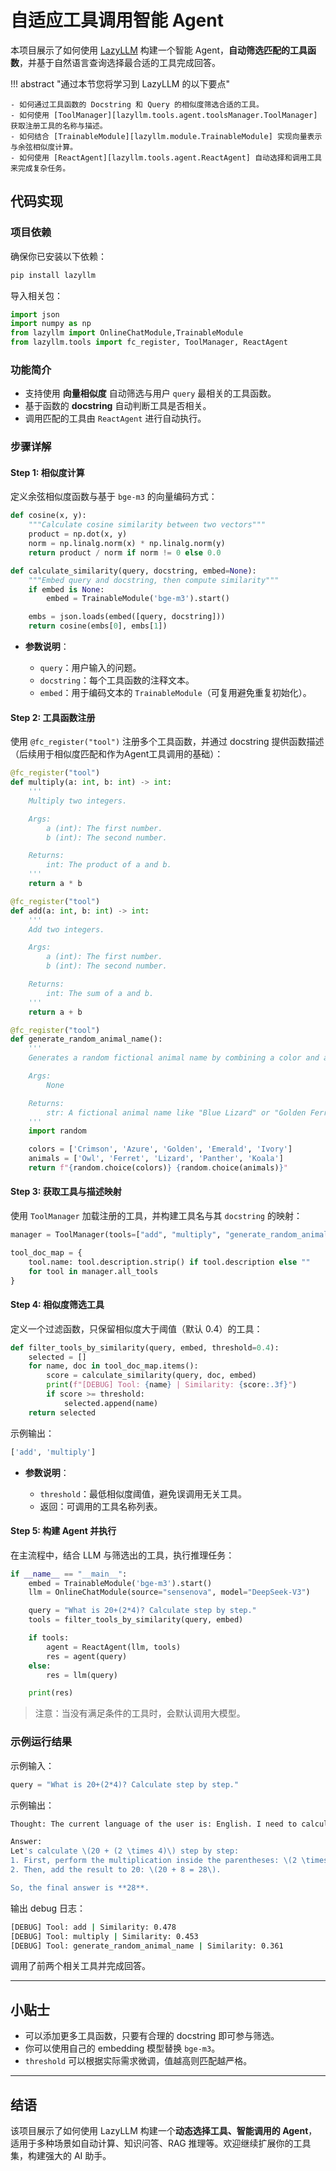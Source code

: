 # 自适应工具调用智能 Agent

本项目展示了如何使用 [LazyLLM](https://github.com/LazyAGI/LazyLLM) 构建一个智能 Agent，**自动筛选匹配的工具函数**，并基于自然语言查询选择最合适的工具完成回答。

!!! abstract "通过本节您将学习到 LazyLLM 的以下要点"

    - 如何通过工具函数的 Docstring 和 Query 的相似度筛选合适的工具。
    - 如何使用 [ToolManager][lazyllm.tools.agent.toolsManager.ToolManager] 获取注册工具的名称与描述。
    - 如何结合 [TrainableModule][lazyllm.module.TrainableModule] 实现向量表示与余弦相似度计算。
    - 如何使用 [ReactAgent][lazyllm.tools.agent.ReactAgent] 自动选择和调用工具来完成复杂任务。

## 代码实现

### 项目依赖

确保你已安装以下依赖：

```bash
pip install lazyllm
```

导入相关包：

```python
import json
import numpy as np
from lazyllm import OnlineChatModule,TrainableModule
from lazyllm.tools import fc_register, ToolManager, ReactAgent
```

### 功能简介

* 支持使用 **向量相似度** 自动筛选与用户 `query` 最相关的工具函数。
* 基于函数的 **docstring** 自动判断工具是否相关。
* 调用匹配的工具由 `ReactAgent` 进行自动执行。

### 步骤详解

#### Step 1: 相似度计算

定义余弦相似度函数与基于 `bge-m3` 的向量编码方式：

```python
def cosine(x, y):
    """Calculate cosine similarity between two vectors"""
    product = np.dot(x, y)
    norm = np.linalg.norm(x) * np.linalg.norm(y)
    return product / norm if norm != 0 else 0.0
```

```python
def calculate_similarity(query, docstring, embed=None):
    """Embed query and docstring, then compute similarity"""
    if embed is None:
        embed = TrainableModule('bge-m3').start()

    embs = json.loads(embed([query, docstring]))
    return cosine(embs[0], embs[1])
```

* **参数说明**：

  * `query`：用户输入的问题。
  * `docstring`：每个工具函数的注释文本。
  * `embed`：用于编码文本的 `TrainableModule`（可复用避免重复初始化）。


#### Step 2: 工具函数注册

使用 `@fc_register("tool")` 注册多个工具函数，并通过 docstring 提供函数描述（后续用于相似度匹配和作为Agent工具调用的基础）：

```python
@fc_register("tool")
def multiply(a: int, b: int) -> int:
    '''
    Multiply two integers.

    Args:
        a (int): The first number.
        b (int): The second number.

    Returns:
        int: The product of a and b.
    '''
    return a * b
```

```python
@fc_register("tool")
def add(a: int, b: int) -> int:
    '''
    Add two integers.

    Args:
        a (int): The first number.
        b (int): The second number.

    Returns:
        int: The sum of a and b.
    '''
    return a + b
```

```python
@fc_register("tool")
def generate_random_animal_name():
    '''
    Generates a random fictional animal name by combining a color and an animal.

    Args:
        None

    Returns:
        str: A fictional animal name like "Blue Lizard" or "Golden Ferret".
    '''
    import random

    colors = ['Crimson', 'Azure', 'Golden', 'Emerald', 'Ivory']
    animals = ['Owl', 'Ferret', 'Lizard', 'Panther', 'Koala']
    return f"{random.choice(colors)} {random.choice(animals)}"
```

#### Step 3: 获取工具与描述映射

使用 `ToolManager` 加载注册的工具，并构建工具名与其 `docstring` 的映射：

```python
manager = ToolManager(tools=["add", "multiply", "generate_random_animal_name"])

tool_doc_map = {
    tool.name: tool.description.strip() if tool.description else ""
    for tool in manager.all_tools
}
```

#### Step 4: 相似度筛选工具

定义一个过滤函数，只保留相似度大于阈值（默认 0.4）的工具：

```python
def filter_tools_by_similarity(query, embed, threshold=0.4):
    selected = []
    for name, doc in tool_doc_map.items():
        score = calculate_similarity(query, doc, embed)
        print(f"[DEBUG] Tool: {name} | Similarity: {score:.3f}")
        if score >= threshold:
            selected.append(name)
    return selected
```

示例输出：

```bash
['add', 'multiply']
```

* **参数说明**：

  * `threshold`：最低相似度阈值，避免误调用无关工具。
  * 返回：可调用的工具名称列表。

#### Step 5: 构建 Agent 并执行

在主流程中，结合 LLM 与筛选出的工具，执行推理任务：

```python
if __name__ == "__main__":
    embed = TrainableModule('bge-m3').start()
    llm = OnlineChatModule(source="sensenova", model="DeepSeek-V3")

    query = "What is 20+(2*4)? Calculate step by step."
    tools = filter_tools_by_similarity(query, embed)

    if tools:
        agent = ReactAgent(llm, tools)
        res = agent(query)
    else:
        res = llm(query)

    print(res)
```

> 注意：当没有满足条件的工具时，会默认调用大模型。

### 示例运行结果

示例输入：

```python
query = "What is 20+(2*4)? Calculate step by step."
```

示例输出：

```bash
Thought: The current language of the user is: English. I need to calculate the expression step by step.

Answer: 
Let's calculate \(20 + (2 \times 4)\) step by step:
1. First, perform the multiplication inside the parentheses: \(2 \times 4 = 8\).
2. Then, add the result to 20: \(20 + 8 = 28\).

So, the final answer is **28**.
```

输出 debug 日志：

```bash
[DEBUG] Tool: add | Similarity: 0.478
[DEBUG] Tool: multiply | Similarity: 0.453
[DEBUG] Tool: generate_random_animal_name | Similarity: 0.361
```

调用了前两个相关工具并完成回答。

---

## 小贴士

* 可以添加更多工具函数，只要有合理的 docstring 即可参与筛选。
* 你可以使用自己的 embedding 模型替换 `bge-m3`。
* `threshold` 可以根据实际需求微调，值越高则匹配越严格。

---

## 结语

该项目展示了如何使用 LazyLLM 构建一个**动态选择工具、智能调用的 Agent**，适用于多种场景如自动计算、知识问答、RAG 推理等。欢迎继续扩展你的工具集，构建强大的 AI 助手。
